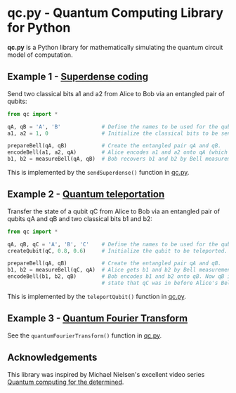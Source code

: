 # qc.py - Quantum Computing Library for Python

**qc.py** is a Python library for mathematically simulating the quantum circuit model of computation.

## Example 1 - [Superdense coding](https://en.wikipedia.org/wiki/Superdense_coding)

Send two classical bits a1 and a2 from Alice to Bob via an entangled pair of qubits:

```python
from qc import *

qA, qB = 'A', 'B'             # Define the names to be used for the qubits.
a1, a2 = 1, 0                 # Initialize the classical bits to be sent.

prepareBell(qA, qB)           # Create the entangled pair qA and qB.
encodeBell(a1, a2, qA)        # Alice encodes a1 and a2 onto qA (which also affects qB).
b1, b2 = measureBell(qA, qB)  # Bob recovers b1 and b2 by Bell measurement of qA and qB.
```

This is implemented by the `sendSuperdense()` function in [qc.py](qc.py).

## Example 2 - [Quantum teleportation](https://en.wikipedia.org/wiki/Quantum_teleportation)

Transfer the state of a qubit qC from Alice to Bob via an entangled pair of qubits qA and qB and two classical bits b1 and b2:

```python
from qc import *

qA, qB, qC = 'A', 'B', 'C'    # Define the names to be used for the qubits.
createQubit(qC, 0.8, 0.6)     # Initialize the qubit to be teleported.

prepareBell(qA, qB)           # Create the entangled pair qA and qB.
b1, b2 = measureBell(qC, qA)  # Alice gets b1 and b2 by Bell measurement of qC and qA.
encodeBell(b1, b2, qB)        # Bob encodes b1 and b2 onto qB. Now qB is in the same
                              # state that qC was in before Alice's Bell measurement.
```

This is implemented by the `teleportQubit()` function in [qc.py](qc.py).

## Example 3 - [Quantum Fourier Transform](https://en.wikipedia.org/wiki/Quantum_Fourier_transform)

See the `quantumFourierTransform()` function in [qc.py](qc.py).

## Acknowledgements

This library was inspired by Michael Nielsen's excellent video series [Quantum computing for the determined](http://michaelnielsen.org/blog/quantum-computing-for-the-determined/).

